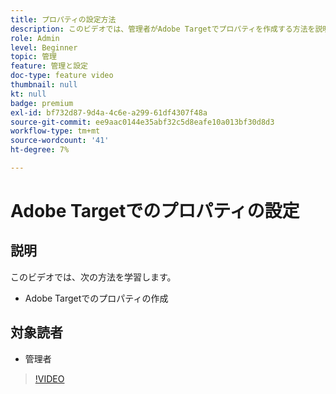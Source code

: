 ```yaml
---
title: プロパティの設定方法
description: このビデオでは、管理者がAdobe Targetでプロパティを作成する方法を説明します。
role: Admin
level: Beginner
topic: 管理
feature: 管理と設定
doc-type: feature video
thumbnail: null
kt: null
badge: premium
exl-id: bf732d87-9d4a-4c6e-a299-61df4307f48a
source-git-commit: ee9aac0144e35abf32c5d8eafe10a013bf30d8d3
workflow-type: tm+mt
source-wordcount: '41'
ht-degree: 7%

---
```


# Adobe Targetでのプロパティの設定

## 説明

このビデオでは、次の方法を学習します。

* Adobe Targetでのプロパティの作成

## 対象読者

* 管理者

>[!VIDEO](https://video.tv.adobe.com/v/18990/?quality=12)
